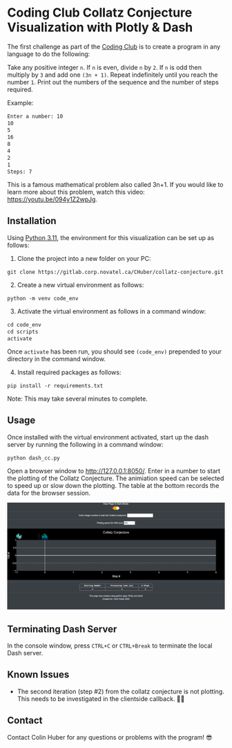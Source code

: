 # Coding Club Collatz Conjecture Visualization with Plotly & Dash

The first challenge as part of the [Coding Club](https://teams.microsoft.com/l/team/19%3aQjxVFz5CwSOZ0nKM9tUXDfMh5xLaqD_Jn5hwdVgqEEs1%40thread.tacv2/conversations?groupId=1a34467b-4e60-461c-a845-202847e59a20&tenantId=1b16ab3e-b8f6-4fe3-9f3e-2db7fe549f6a) is to create a program in any language to do the following:

Take any positive integer ```n```.  If ```n``` is even, divide ```n``` by ```2```.  If ```n``` is odd then multiply by ```3``` and add one ```(3n + 1)```.  Repeat indefinitely until you reach the number ```1```.  Print out the numbers of the sequence and the number of steps required.

Example:  

```
Enter a number: 10 
10 
5 
16 
8 
4 
2 
1 
Steps: 7 
```
  
This is a famous mathematical problem also called 3n+1.  If you would like to learn more about this problem, watch this video: https://youtu.be/094y1Z2wpJg.

## Installation

Using [Python 3.11](https://www.python.org/downloads/release/python-3110/), the environment for this visualization can be set up as follows:

1. Clone the project into a new folder on your PC:
```
git clone https://gitlab.corp.novatel.ca/CHuber/collatz-conjecture.git
```

2. Create a new virtual environment as follows:
```
python -m venv code_env
```

3. Activate the virtual environment as follows in a command window:
```
cd code_env
cd scripts
activate
```

Once ```activate``` has been run, you should see ```(code_env)``` prepended to your directory in the command window.

4. Install required packages as follows:
```
pip install -r requirements.txt
```
Note: This may take several minutes to complete.

## Usage

Once installed with the virtual environment activated, start up the dash server by running the following in a command window:
```
python dash_cc.py
```

Open a browser window to http://127.0.0.1:8050/.  Enter in a number to start the plotting of the Collatz Conjecture.  The animiation speed can be selected to speed up or slow down the plotting.  The table at the bottom records the data for the browser session.

![Collatz Conjecture](img/cc.gif)

## Terminating Dash Server

In the console window, press ```CTRL+C``` or ```CTRL+Break``` to terminate the local Dash server.

## Known Issues

- The second iteration (step #2) from the collatz conjecture is not plotting.  This needs to be investigated in the clientside callback. 🤷‍♂️

## Contact

Contact Colin Huber for any questions or problems with the program! 😎